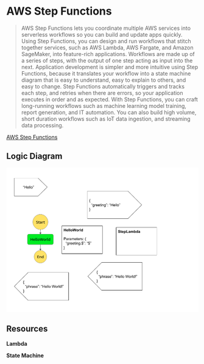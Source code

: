 # AWS Step Functions

> AWS Step Functions lets you coordinate multiple AWS services into serverless workflows so you can build and update apps quickly. Using Step Functions, you can design and run workflows that stitch together services, such as AWS Lambda, AWS Fargate, and Amazon SageMaker, into feature-rich applications. Workflows are made up of a series of steps, with the output of one step acting as input into the next. Application development is simpler and more intuitive using Step Functions, because it translates your workflow into a state machine diagram that is easy to understand, easy to explain to others, and easy to change. Step Functions automatically triggers and tracks each step, and retries when there are errors, so your application executes in order and as expected. With Step Functions, you can craft long-running workflows such as machine learning model training, report generation, and IT automation. You can also build high volume, short duration workflows such as IoT data ingestion, and streaming data processing.

[AWS Step Functions](https://aws.amazon.com/step-functions/)

## Logic Diagram

![Logic Diagram](aws-step.png)

## Resources

**Lambda**

**State Machine**
